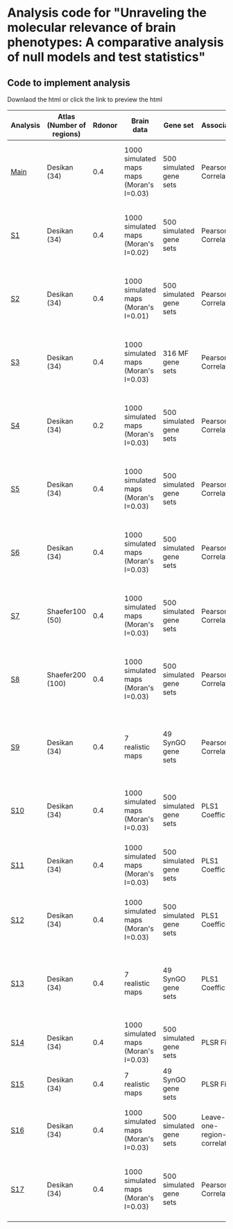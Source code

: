 # Analysis code for "Unraveling the molecular relevance of brain phenotypes: A comparative analysis of null models and test statistics"


## Code to implement analysis
Downlaod the html or click the link to preview the html

| Analysis | Atlas (Number of regions) | Rdonor | Brain data | Gene set | Association | Null model type | Test statistic (Aggregation method) |
| --- | --- | --- | --- | --- | --- | --- | --- |
| [Main](https://htmlpreview.github.io/?https://github.com/zh1peng/paper_code/tree/main/2023_Imaging_Transcriptomics/analysis/Main.html) | Desikan (34) | 0.4 | 1000 simulated maps maps (Moran's I=0.03) | 500 simulated gene sets | Pearson Correlation | Competitive / Self-contained | Mean, Meanabs, Meansqr, Maxmean, Median, Sig Number, KS, Weighted KS |
| [S1](https://htmlpreview.github.io/?https://github.com/zh1peng/paper_code/tree/main/2023_Imaging_Transcriptomics/analysis/S1-Moran0.02.html) | Desikan (34) | 0.4 | 1000 simulated maps (Moran's I=0.02) | 500 simulated gene sets | Pearson Correlation | Competitive / Self-contained | Mean, Meanabs, Meansqr, Maxmean, Median, Sig Number, KS, Weighted KS |
| [S2](https://htmlpreview.github.io/?https://github.com/zh1peng/paper_code/tree/main/2023_Imaging_Transcriptomics/analysis/S2-Moran0.01.html) | Desikan (34) | 0.4 | 1000 simulated maps (Moran's I=0.01) | 500 simulated gene sets | Pearson Correlation | Competitive / Self-contained | Mean, Meanabs, Meansqr, Maxmean, Median, Sig Number, KS, Weighted KS |
| [S3](https://htmlpreview.github.io/?https://github.com/zh1peng/paper_code/tree/main/2023_Imaging_Transcriptomics/analysis/S3-MF.html) | Desikan (34) | 0.4 | 1000 simulated maps (Moran's I=0.03) | 316 MF gene sets | Pearson Correlation | Competitive / Self-contained | Mean, Meanabs, Meansqr, Maxmean, Median, Sig Number, KS, Weighted KS |
| [S4](https://htmlpreview.github.io/?https://github.com/zh1peng/paper_code/tree/main/2023_Imaging_Transcriptomics/analysis/S4-Rdonor0.2.html) | Desikan (34) | 0.2 | 1000 simulated maps (Moran's I=0.03) | 500 simulated gene sets | Pearson Correlation | Competitive / Self-contained | Mean, Meanabs, Meansqr, Maxmean, Median, Sig Number, KS, Weighted KS |
| [S5](https://htmlpreview.github.io/?https://github.com/zh1peng/paper_code/tree/main/2023_Imaging_Transcriptomics/analysis/S5-Coexp_matched.html) | Desikan (34) | 0.4 | 1000 simulated maps (Moran's I=0.03) | 500 simulated gene sets | Pearson Correlation | Coexpression-matched Competitive | Mean, Meanabs, Meansqr, Maxmean, Median, Sig Number, KS, Weighted KS |
| [S6](https://htmlpreview.github.io/?https://github.com/zh1peng/paper_code/tree/main/2023_Imaging_Transcriptomics/analysis/S6-Brain_specific.html) | Desikan (34) | 0.4 | 1000 simulated maps (Moran's I=0.03) | 500 simulated gene sets | Pearson Correlation | Brain-specific Competitive | Mean, Meanabs, Meansqr, Maxmean, Median, Sig Number, KS, Weighted KS |
| [S7](https://htmlpreview.github.io/?https://github.com/zh1peng/paper_code/tree/main/2023_Imaging_Transcriptomics/analysis/S7-Shaefer100.html) | Shaefer100 (50) | 0.4 | 1000 simulated maps (Moran's I=0.03) | 500 simulated gene sets | Pearson Correlation | Competitive / Self-contained | Mean, Meanabs, Meansqr, Maxmean, Median, Sig Number, KS, Weighted KS |
| [S8](https://htmlpreview.github.io/?https://github.com/zh1peng/paper_code/tree/main/2023_Imaging_Transcriptomics/analysis/S8-Shaefer200.html) | Shaefer200 (100) | 0.4 | 1000 simulated maps (Moran's I=0.03) | 500 simulated gene sets | Pearson Correlation | Competitive / Self-contained | Mean, Meanabs, Meansqr, Maxmean, Median, Sig Number, KS, Weighted KS |
| [S9](https://htmlpreview.github.io/?https://github.com/zh1peng/paper_code/tree/main/2023_Imaging_Transcriptomics/analysis/S9-Realistic.html) | Desikan (34) | 0.4 | 7 realistic maps | 49 SynGO gene sets | Pearson Correlation | Competitive / Self-contained / Coexp-matched Competitive / Brain-specific Competitive | Mean, Meanabs, Meansqr, Maxmean, Median, Sig Number, KS, Weighted KS |
| [S10](https://htmlpreview.github.io/?https://github.com/zh1peng/paper_code/tree/main/2023_Imaging_Transcriptomics/analysis/S10-PLS1.html) | Desikan (34) | 0.4 | 1000 simulated maps (Moran's I=0.03) | 500 simulated gene sets | PLS1 Coefficients | Competitive / Self-contained | Mean, Meanabs, Meansqr, Maxmean, Median, KS, Weighted KS |
| [S11](https://htmlpreview.github.io/?https://github.com/zh1peng/paper_code/tree/main/2023_Imaging_Transcriptomics/analysis/S11-PLS1-Coexp_matched.html) | Desikan (34) | 0.4 | 1000 simulated maps (Moran's I=0.03) | 500 simulated gene sets | PLS1 Coefficients | Coexp-matched Competitive | Mean, Meanabs, Meansqr, Maxmean, Median, KS, Weighted KS |
| [S12](https://htmlpreview.github.io/?https://github.com/zh1peng/paper_code/tree/main/2023_Imaging_Transcriptomics/analysis/S12-PLS1-Brain_specific.html) | Desikan (34) | 0.4 | 1000 simulated maps (Moran's I=0.03) | 500 simulated gene sets | PLS1 Coefficients | Brain-specific Competitive | Mean, Meanabs, Meansqr, Maxmean, Median, KS, Weighted KS |
| [S13](https://htmlpreview.github.io/?https://github.com/zh1peng/paper_code/tree/main/2023_Imaging_Transcriptomics/analysis/S13-PLS1-Realistic.html) | Desikan (34) | 0.4 | 7 realistic maps | 49 SynGO gene sets | PLS1 Coefficients | Competitive / Self-contained / Coexp-matched Competitive / Brain-specific Competitive | Mean, Meanabs, Meansqr, Maxmean, Median, KS, Weighted KS |
| [S14](https://htmlpreview.github.io/?https://github.com/zh1peng/paper_code/tree/main/2023_Imaging_Transcriptomics/analysis/S14-PLSR_Fit.html) | Desikan (34) | 0.4 | 1000 simulated maps (Moran's I=0.03) | 500 simulated gene sets | PLSR Fit | Competitive / Self-contained | NA |
| [S15](https://htmlpreview.github.io/?https://github.com/zh1peng/paper_code/tree/main/2023_Imaging_Transcriptomics/analysis/S15-PLSR-Realistic.html) | Desikan (34) | 0.4 | 7 realistic maps | 49 SynGO gene sets | PLSR Fit | Competitive / Self-contained | NA |
| [S16](https://htmlpreview.github.io/?https://github.com/zh1peng/paper_code/tree/main/2023_Imaging_Transcriptomics/analysis/S16-Leave-one-region-out.html) | Desikan (34) | 0.4 | 1000 simulated maps (Moran's I=0.03) | 500 simulated gene sets | Leave-one-region-out correlation | Competitive / Self-contained | Mean, Meanabs, Meansqr, Maxmean, Median, KS, Weighted KS |
| [S17](https://htmlpreview.github.io/?https://github.com/zh1peng/paper_code/tree/main/2023_Imaging_Transcriptomics/analysis/S17-Combined_null.html) | Desikan (34) | 0.4 | 1000 simulated maps (Moran's I=0.03) | 500 simulated gene sets | Pearson Correlation | Competitive and Self-contained combined | Mean, Meanabs, Meansqr, Maxmean, Median, Sig Number, KS, Weighted KS |

